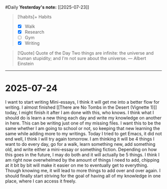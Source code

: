 #Daily
**Yesterday's note:** [[2025-07-23]]

> [!habits]+ Habits 
>- [x] Walk
>- [x] Research 
> - [ ] Gym
> - [x] Writing


> [!Quote]  Quote of the Day
> Two things are infinite: the universe and human stupidity; and I'm not sure about the universe.
> — Albert Einstein


<hr>

# 2025-07-24

I want to start writing Mini-essays, I think it will get me into a better flow for writing. I almost finished [[There are No Tombs in the Desert (Vignette 1)]] today, I might finish it after I am done with this, who knows. I think what I should do is learn a new thing each day and write my knowledge on another in here. This can be writing just one of my missing files. I want this to be the same whether I am going to school or not, so keeping that new learning the same while adding more to my writings. Today I tried to get Emacs, it did not end well, I think I will try again tomorrow. I am thinking it will be 4 things I want to do every day, go for a walk, learn something new, add something old, and write either a mini-essay or something fiction. Depending on how this goes in the future, I may do both and it will actually be 5 things. I think I am right now overwhelmed by the amount of things I need to add, chipping at it bit by bit will make it easier on me to eventually get to everything. Though knowing me, it will lead to more things to add over and over again. I should finally start striving for the goal of having all of my knowledge in one place, where I can access it freely. 